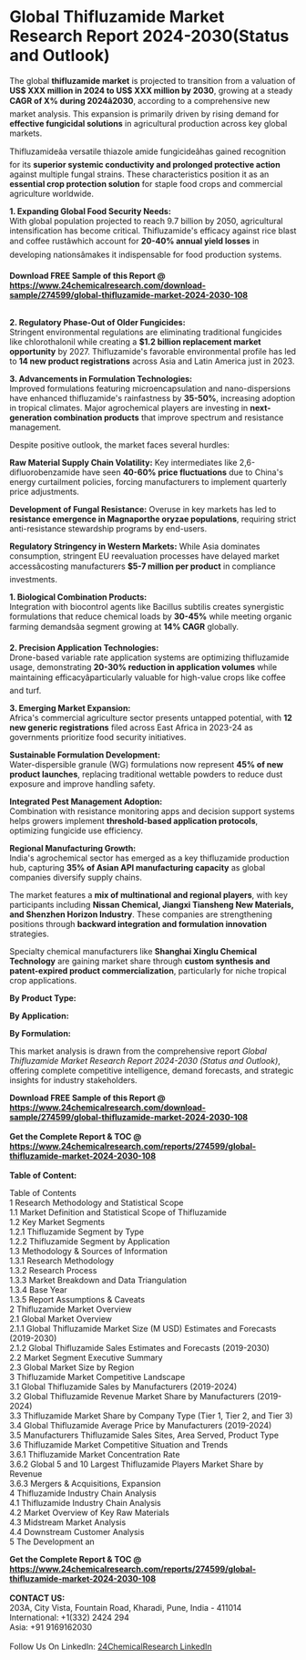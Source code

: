 <h1>Global Thifluzamide Market Research Report 2024-2030(Status and Outlook)</h1><p>The global <strong>thifluzamide market</strong> is projected to transition from a valuation of <strong>US$ XXX million in 2024 to US$ XXX million by 2030</strong>, growing at a steady <strong>CAGR of X% during 2024â2030</strong>, according to a comprehensive new market analysis. This expansion is primarily driven by rising demand for <strong>effective fungicidal solutions</strong> in agricultural production across key global markets.</p><p>Thifluzamideâa versatile thiazole amide fungicideâhas gained recognition for its <strong>superior systemic conductivity and prolonged protective action</strong> against multiple fungal strains. These characteristics position it as an <strong>essential crop protection solution</strong> for staple food crops and commercial agriculture worldwide.</p><p><strong>1. Expanding Global Food Security Needs:</strong><br>
With global population projected to reach 9.7 billion by 2050, agricultural intensification has become critical. Thifluzamide's efficacy against rice blast and coffee rustâwhich account for <strong>20-40% annual yield losses</strong> in developing nationsâmakes it indispensable for food production systems.</p><div><b>Download FREE Sample of this Report @ 
            <a href="https://www.24chemicalresearch.com/download-sample/274599/global-thifluzamide-market-2024-2030-108">
            https://www.24chemicalresearch.com/download-sample/274599/global-thifluzamide-market-2024-2030-108</a></b></div><br><p><strong>2. Regulatory Phase-Out of Older Fungicides:</strong><br>
Stringent environmental regulations are eliminating traditional fungicides like chlorothalonil while creating a <strong>$1.2 billion replacement market opportunity</strong> by 2027. Thifluzamide's favorable environmental profile has led to <strong>14 new product registrations</strong> across Asia and Latin America just in 2023.</p><p><strong>3. Advancements in Formulation Technologies:</strong><br>
Improved formulations featuring microencapsulation and nano-dispersions have enhanced thifluzamide's rainfastness by <strong>35-50%</strong>, increasing adoption in tropical climates. Major agrochemical players are investing in <strong>next-generation combination products</strong> that improve spectrum and resistance management.</p><p>Despite positive outlook, the market faces several hurdles:</p><p><strong>Raw Material Supply Chain Volatility:</strong> Key intermediates like 2,6-difluorobenzamide have seen <strong>40-60% price fluctuations</strong> due to China's energy curtailment policies, forcing manufacturers to implement quarterly price adjustments.</p><p><strong>Development of Fungal Resistance:</strong> Overuse in key markets has led to <strong>resistance emergence in Magnaporthe oryzae populations</strong>, requiring strict anti-resistance stewardship programs by end-users.</p><p><strong>Regulatory Stringency in Western Markets:</strong> While Asia dominates consumption, stringent EU reevaluation processes have delayed market accessâcosting manufacturers <strong>$5-7 million per product</strong> in compliance investments.</p><p><strong>1. Biological Combination Products:</strong><br>
Integration with biocontrol agents like Bacillus subtilis creates synergistic formulations that reduce chemical loads by <strong>30-45%</strong> while meeting organic farming demandsâa segment growing at <strong>14% CAGR</strong> globally.</p><p><strong>2. Precision Application Technologies:</strong><br>
Drone-based variable rate application systems are optimizing thifluzamide usage, demonstrating <strong>20-30% reduction in application volumes</strong> while maintaining efficacyâparticularly valuable for high-value crops like coffee and turf.</p><p><strong>3. Emerging Market Expansion:</strong><br>
Africa's commercial agriculture sector presents untapped potential, with <strong>12 new generic registrations</strong> filed across East Africa in 2023-24 as governments prioritize food security initiatives.</p><p><strong>Sustainable Formulation Development:</strong><br>
	Water-dispersible granule (WG) formulations now represent <strong>45% of new product launches</strong>, replacing traditional wettable powders to reduce dust exposure and improve handling safety.</p><p><strong>Integrated Pest Management Adoption:</strong><br>
	Combination with resistance monitoring apps and decision support systems helps growers implement <strong>threshold-based application protocols</strong>, optimizing fungicide use efficiency.</p><p><strong>Regional Manufacturing Growth:</strong><br>
	India's agrochemical sector has emerged as a key thifluzamide production hub, capturing <strong>35% of Asian API manufacturing capacity</strong> as global companies diversify supply chains.</p><p>The market features a <strong>mix of multinational and regional players</strong>, with key participants including <strong>Nissan Chemical, Jiangxi Tiansheng New Materials, and Shenzhen Horizon Industry</strong>. These companies are strengthening positions through <strong>backward integration and formulation innovation</strong> strategies.</p><p>Specialty chemical manufacturers like <strong>Shanghai Xinglu Chemical Technology</strong> are gaining market share through <strong>custom synthesis and patent-expired product commercialization</strong>, particularly for niche tropical crop applications.</p><p><strong>By Product Type:</strong></p><p><strong>By Application:</strong></p><p><strong>By Formulation:</strong></p><p>This market analysis is drawn from the comprehensive report <em>Global Thifluzamide Market Research Report 2024-2030 (Status and Outlook)</em>, offering complete competitive intelligence, demand forecasts, and strategic insights for industry stakeholders.</p><div><b>Download FREE Sample of this Report @ 
            <a href="https://www.24chemicalresearch.com/download-sample/274599/global-thifluzamide-market-2024-2030-108">
            https://www.24chemicalresearch.com/download-sample/274599/global-thifluzamide-market-2024-2030-108</a></b></div><br><div><b>Get the Complete Report & TOC @ 
            <a href="https://www.24chemicalresearch.com/reports/274599/global-thifluzamide-market-2024-2030-108">
            https://www.24chemicalresearch.com/reports/274599/global-thifluzamide-market-2024-2030-108</a></b></div><br>
            <b>Table of Content:</b><p>Table of Contents<br />
1 Research Methodology and Statistical Scope<br />
1.1 Market Definition and Statistical Scope of Thifluzamide<br />
1.2 Key Market Segments<br />
1.2.1 Thifluzamide Segment by Type<br />
1.2.2 Thifluzamide Segment by Application<br />
1.3 Methodology & Sources of Information<br />
1.3.1 Research Methodology<br />
1.3.2 Research Process<br />
1.3.3 Market Breakdown and Data Triangulation<br />
1.3.4 Base Year<br />
1.3.5 Report Assumptions & Caveats<br />
2 Thifluzamide Market Overview<br />
2.1 Global Market Overview<br />
2.1.1 Global Thifluzamide Market Size (M USD) Estimates and Forecasts (2019-2030)<br />
2.1.2 Global Thifluzamide Sales Estimates and Forecasts (2019-2030)<br />
2.2 Market Segment Executive Summary<br />
2.3 Global Market Size by Region<br />
3 Thifluzamide Market Competitive Landscape<br />
3.1 Global Thifluzamide Sales by Manufacturers (2019-2024)<br />
3.2 Global Thifluzamide Revenue Market Share by Manufacturers (2019-2024)<br />
3.3 Thifluzamide Market Share by Company Type (Tier 1, Tier 2, and Tier 3)<br />
3.4 Global Thifluzamide Average Price by Manufacturers (2019-2024)<br />
3.5 Manufacturers Thifluzamide Sales Sites, Area Served, Product Type<br />
3.6 Thifluzamide Market Competitive Situation and Trends<br />
3.6.1 Thifluzamide Market Concentration Rate<br />
3.6.2 Global 5 and 10 Largest Thifluzamide Players Market Share by Revenue<br />
3.6.3 Mergers & Acquisitions, Expansion<br />
4 Thifluzamide Industry Chain Analysis<br />
4.1 Thifluzamide Industry Chain Analysis<br />
4.2 Market Overview of Key Raw Materials<br />
4.3 Midstream Market Analysis<br />
4.4 Downstream Customer Analysis<br />
5 The Development an</p><div><b>Get the Complete Report & TOC @ 
            <a href="https://www.24chemicalresearch.com/reports/274599/global-thifluzamide-market-2024-2030-108">
            https://www.24chemicalresearch.com/reports/274599/global-thifluzamide-market-2024-2030-108</a></b></div><br><b>CONTACT US:</b><br>
            203A, City Vista, Fountain Road, Kharadi, Pune, India - 411014<br>
            International: +1(332) 2424 294<br>
            Asia: +91 9169162030 <br><br>
            Follow Us On LinkedIn: <a href="https://www.linkedin.com/company/24chemicalresearch/">24ChemicalResearch LinkedIn</a>